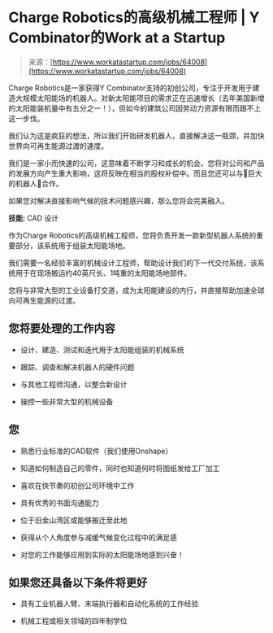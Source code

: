 <!--yml

category: 未分类

date: 2024-05-27 14:41:51

-->

# Charge Robotics的高级机械工程师 | Y Combinator的Work at a Startup

> 来源：[https://www.workatastartup.com/jobs/64008](https://www.workatastartup.com/jobs/64008)

Charge Robotics是一家获得Y Combinator支持的初创公司，专注于开发用于建造大规模太阳能场的机器人。对新太阳能项目的需求正在迅速增长（去年美国新增的太阳能装机量中有五分之一！），但如今的建筑公司因劳动力资源有限而跟不上这一步伐。

我们认为这是疯狂的想法，所以我们开始研发机器人，直接解决这一瓶颈，并加快世界向可再生能源过渡的速度。

我们是一家小而快速的公司，这意味着不断学习和成长的机会。您将对公司和产品的发展方向产生重大影响，这将反映在相当的股权补偿中。而且您还可以与🤖巨大的机器人🤖合作。

如果您对解决直接影响气候的技术问题感兴趣，那么您将会完美融入。

**技能:** CAD 设计

作为Charge Robotics的高级机械工程师，您将负责开发一款新型机器人系统的重要部分，该系统用于组装太阳能场地。

我们需要一名经验丰富的机械设计工程师，帮助设计我们的下一代交付系统，该系统用于在现场搬运约40英尺长、1吨重的太阳能场地部件。

您将与非常大型的工业设备打交道，成为太阳能建设的内行，并直接帮助加速全球向可再生能源的过渡。

## 您将要处理的工作内容

+   设计、建造、测试和迭代用于太阳能组装的机械系统

+   跟踪、调查和解决机器人的硬件问题

+   与其他工程师沟通，以整合新设计

+   操控一些非常大型的机械设备

## 您

+   熟悉行业标准的CAD软件（我们使用Onshape）

+   知道如何制造自己的零件，同时也知道何时将图纸发给工厂加工

+   喜欢在快节奏的初创公司环境中工作

+   具有优秀的书面沟通能力

+   位于旧金山湾区或能够搬迁至此地

+   获得从个人角度参与减缓气候变化过程中的满足感

+   对您的工作能够应用到实际的太阳能场地感到兴奋！

## 如果您还具备以下条件将更好

+   具有工业机器人臂、末端执行器和自动化系统的工作经验

+   机械工程或相关领域的四年制学位
